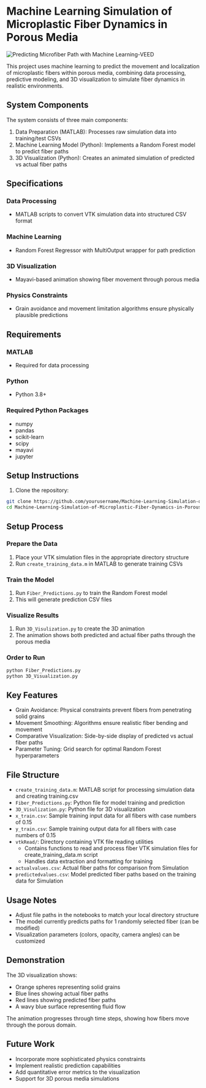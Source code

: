 # Machine Learning Simulation of Microplastic Fiber Dynamics in Porous Media

![Predicting Microfiber Path with Machine Learning-VEED](https://github.com/user-attachments/assets/97dac43d-5885-45e7-b5bc-7b2f18185b79)

This project uses machine learning to predict the movement and localization of microplastic fibers within porous media, combining data processing, predictive modeling, and 3D visualization to simulate fiber dynamics in realistic environments.

## System Components

The system consists of three main components:

1. Data Preparation (MATLAB): Processes raw simulation data into training/test CSVs
2. Machine Learning Model (Python): Implements a Random Forest model to predict fiber paths
3. 3D Visualization (Python): Creates an animated simulation of predicted vs actual fiber paths

## Specifications

### Data Processing
- MATLAB scripts to convert VTK simulation data into structured CSV format

### Machine Learning
- Random Forest Regressor with MultiOutput wrapper for path prediction

### 3D Visualization
- Mayavi-based animation showing fiber movement through porous media

### Physics Constraints
- Grain avoidance and movement limitation algorithms ensure physically plausible predictions

## Requirements

### MATLAB
- Required for data processing

### Python
- Python 3.8+

### Required Python Packages
- numpy
- pandas
- scikit-learn
- scipy
- mayavi
- jupyter

## Setup Instructions

1. Clone the repository:
```bash
git clone https://github.com/yourusername/Machine-Learning-Simulation-of-Microplastic-Fiber-Dynamics-in-Porous-Media.git
cd Machine-Learning-Simulation-of-Microplastic-Fiber-Dynamics-in-Porous-Media

````
## Setup Process

### Prepare the Data
1. Place your VTK simulation files in the appropriate directory structure
2. Run `create_training_data.m` in MATLAB to generate training CSVs

### Train the Model
1. Run `Fiber_Predictions.py` to train the Random Forest model
2. This will generate prediction CSV files

### Visualize Results
1. Run `3D_Visulization.py` to create the 3D animation
2. The animation shows both predicted and actual fiber paths through the porous media

### Order to Run
```bash
python Fiber_Predictions.py
python 3D_Visualization.py
```

## Key Features

- Grain Avoidance: Physical constraints prevent fibers from penetrating solid grains
- Movement Smoothing: Algorithms ensure realistic fiber bending and movement  
- Comparative Visualization: Side-by-side display of predicted vs actual fiber paths
- Parameter Tuning: Grid search for optimal Random Forest hyperparameters

## File Structure

- `create_training_data.m`: MATLAB script for processing simulation data and creating training.csv
- `Fiber_Predictions.py`: Python file for model training and prediction
- `3D_Visulization.py`: Python file for 3D visualization
- `x_train.csv`: Sample training input data for all fibers with case numbers of 0.15
- `y_train.csv`: Sample training output data for all fibers with case numbers of 0.15
- `vtkRead/`: Directory containing VTK file reading utilities
  - Contains functions to read and process fiber VTK simulation files for create_training_data.m script
  - Handles data extraction and formatting for training
- `actualvalues.csv`: Actual fiber paths for comparison from Simulation
- `predictedvalues.csv`: Model predicted fiber paths based on the training data for Simulation

## Usage Notes

- Adjust file paths in the notebooks to match your local directory structure
- The model currently predicts paths for 1 randomly selected fiber (can be modified)
- Visualization parameters (colors, opacity, camera angles) can be customized

## Demonstration

The 3D visualization shows:
- Orange spheres representing solid grains
- Blue lines showing actual fiber paths
- Red lines showing predicted fiber paths
- A wavy blue surface representing fluid flow

The animation progresses through time steps, showing how fibers move through the porous domain.

## Future Work

- Incorporate more sophisticated physics constraints
- Implement realistic prediction capabilities
- Add quantitative error metrics to the visualization
- Support for 3D porous media simulations

